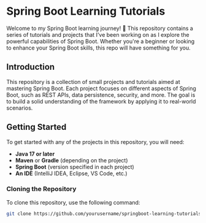 # Spring Boot Learning Tutorials

Welcome to my Spring Boot learning journey! 🚀 This repository contains a series of tutorials and projects that I've been working on as I explore the powerful capabilities of Spring Boot. Whether you're a beginner or looking to enhance your Spring Boot skills, this repo will have something for you.


## Introduction

This repository is a collection of small projects and tutorials aimed at mastering Spring Boot. Each project focuses on different aspects of Spring Boot, such as REST APIs, data persistence, security, and more. The goal is to build a solid understanding of the framework by applying it to real-world scenarios.

## Getting Started

To get started with any of the projects in this repository, you will need:

- **Java 17 or later**
- **Maven** or **Gradle** (depending on the project)
- **Spring Boot** (version specified in each project)
- **An IDE** (IntelliJ IDEA, Eclipse, VS Code, etc.)

### Cloning the Repository

To clone this repository, use the following command:

```bash
git clone https://github.com/yourusername/springboot-learning-tutorials.git
